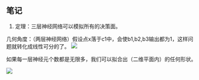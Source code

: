 ## 笔记
1. 定理：三层神经网络可以模拟所有的决策面。
 
 几何角度：（两层神经网络）假设点x落于c1中，会使b1,b2,b3输出都为1，这样问题就转化成线性可分的了。
 ![](Pasted%20image%2020211202190057.png)
 
 如果每一层神经元个数都是无限多，我们可以拟合出（二维平面内）的任何形状。
 
 ![](Pasted%20image%2020211202190830.png)